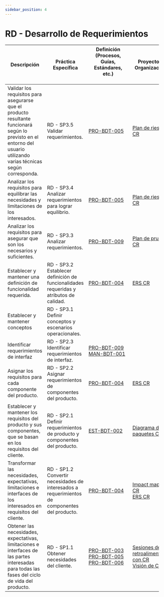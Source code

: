 ```yaml
---
sidebar_position: 4
---
```


# RD - Desarrollo de Requerimientos

| Descripción                                                             | Práctica Específica                                                                           | Definición (Procesos, Guías, Estándares, etc.) 　　　　　　　　 | Proyecto CR Organizacional | Proyecto Zeitgeist | Proyecto Departamental |
| ----------------------------------------------------------------------- | --------------------------------------------------------------------------------------------- | ---------------------------------------------- | -------------------------- | ------------------ | ---------------------- |
|Validar los requisitos para asegurarse que el producto resultante funcionará según lo previsto en el entorno del usuario utilizando varias técnicas según corresponda.| RD - SP3.5 Validar requerimientos.                                                            |[PRO-BDT-005](https://black-dot-2024.github.io/docs/procesos/pro-bdt-005)|[Plan de riesgos CR](https://docs.google.com/spreadsheets/d/1qlkNWrnsY4GdnN6vlMMmOpeQMdMY4EydTHZ9DmPvUGE/edit#gid=165537897)|[Plan de riesgos ZG](https://docs.google.com/spreadsheets/d/1qlkNWrnsY4GdnN6vlMMmOpeQMdMY4EydTHZ9DmPvUGE/edit#gid=1358524966)<br/>[Wireframes](https://www.figma.com/file/sOKG9BQ6EZwphwdqBi5gJY/Zeitgeist?type=design&node-id=2%3A9&mode=design&t=hEHMRpmOBep0wfrK-1)|[Plan de riesgos departamental](https://docs.google.com/spreadsheets/d/1qlkNWrnsY4GdnN6vlMMmOpeQMdMY4EydTHZ9DmPvUGE/edit#gid=1756945596)|
|Analizar los requisitos para equilibrar las necesidades y limitaciones de los interesados.| RD - SP3.4 Analizar requerimientos para lograr equilibrio.                                    |[PRO-BDT-005](https://black-dot-2024.github.io/docs/procesos/pro-bdt-005)|[Plan de riesgos CR](https://docs.google.com/spreadsheets/d/1qlkNWrnsY4GdnN6vlMMmOpeQMdMY4EydTHZ9DmPvUGE/edit#gid=165537897)|[Plan de riesgos ZG](https://docs.google.com/spreadsheets/d/1qlkNWrnsY4GdnN6vlMMmOpeQMdMY4EydTHZ9DmPvUGE/edit#gid=1358524966)|[Plan de riesgos departamental](https://docs.google.com/spreadsheets/d/1qlkNWrnsY4GdnN6vlMMmOpeQMdMY4EydTHZ9DmPvUGE/edit#gid=1756945596)|
|Analizar los requisitos para asegurar que son los necesarios y suficientes.| RD - SP3.3 Analizar requerimientos.                                                           |[PRO-BDT-009](https://black-dot-2024.github.io/docs/procesos/pro-bdt-009)|[Plan de pruebas CR](https://black-dot-2024.github.io/docs/cr/cr-testplan)|[Plan de pruebas ZG](https://black-dot-2024.github.io/docs/zeitgeist/Plan%20de%20Pruebas)|                        |
|Establecer y mantener una definición de funcionalidad requerida.| RD - SP3.2 Establecer definición de funcionalidades requeridas y atributos de calidad.        |[PRO-BDT-004](https://black-dot-2024.github.io/docs/procesos/pro-bdt-004)|[ERS CR](https://docs.google.com/document/d/1hI8OAU9Ew45tZoit4cKFguI77ariTvotBL8Udo071mU/edit)|[ERS ZG](https://docs.google.com/document/d/1j7CtRqzuAebw2_GAww44feldwdizBmAH_09C2hNYo3M/edit?usp=sharing)|                        |
|Establecer y mantener conceptos| RD - SP3.1 Definir conceptos y escenarios operacionales.                                      |                                                |                            |                    |                        |
|Identificar requerimientos de interfaz | RD - SP2.3 Identificar requerimientos de interfaz.                                            |[PRO-BDT-009](https://black-dot-2024.github.io/docs/procesos/pro-bdt-009)<br/>[MAN-BDT-001](https://black-dot-2024.github.io/docs/manuales/man-bdt-001)|                            |[Wireframes ZG](https://www.figma.com/file/sOKG9BQ6EZwphwdqBi5gJY/Zeitgeist?type=design&node-id=2%3A9&mode=design&t=hEHMRpmOBep0wfrK-1)||
|Asignar los requisitos para cada componente del producto.| RD - SP2.2 Asignar requerimientos de componentes del producto.                                |[PRO-BDT-004](https://black-dot-2024.github.io/docs/procesos/pro-bdt-004)|[ERS CR](https://docs.google.com/document/d/1hI8OAU9Ew45tZoit4cKFguI77ariTvotBL8Udo071mU/edit)|[ERS ZG](https://docs.google.com/document/d/1j7CtRqzuAebw2_GAww44feldwdizBmAH_09C2hNYo3M/edit?usp=sharing)|                        |
|Establecer y mantener los requisitos del producto y sus componentes, que se basan en los requisitos del cliente.| RD - SP2.1 Definir requerimientos de producto y componentes del producto.                     |[EST-BDT-002](https://black-dot-2024.github.io/docs/estandares/est-bdt-002)|[Diagrama de paquetes CR](https://drive.google.com/drive/u/5/folders/1YmjwmI2rRWzQXMiD4gw2b4G7INwSQd7v)|[Diagrama de paquetes ZG](https://drive.google.com/file/d/1DS0Hl2mXdnfzyxl1GxKoYKttxs_ehKFy/view?usp=sharing)|                        |
|Transformar las necesidades, expectativas, limitaciones e interfaces de los interesados en requisitos del cliente.| RD - SP1.2 Convertir necesidades de interesados a requerimientos de componentes del producto. |[PRO-BDT-004](https://black-dot-2024.github.io/docs/procesos/pro-bdt-004)|[Impact mapping CR](https://black-dot-2024.github.io/docs/cr/impact-mapping-cr)<br/>[ERS CR](https://docs.google.com/document/d/1hI8OAU9Ew45tZoit4cKFguI77ariTvotBL8Udo071mU/edit)|[Impact mapping ZG](https://black-dot-2024.github.io/docs/zeitgeist/imapactMappingZG)<br/>[ERS ZG](https://docs.google.com/document/d/1j7CtRqzuAebw2_GAww44feldwdizBmAH_09C2hNYo3M/edit?usp=sharing)|                        |
|Obtener las necesidades, expectativas, limitaciones e interfaces de las partes interesadas para todas las fases del ciclo de vida del producto.| RD - SP1.1 Obtener necesidades del cliente.                                                   |[PRO-BDT-003](https://black-dot-2024.github.io/docs/procesos/pro-bdt-003)<br/>[PRO-BDT-005](https://black-dot-2024.github.io/docs/procesos/pro-bdt-005)<br/>[PRO-BDT-006](https://black-dot-2024.github.io/docs/procesos/pro-bdt-006)|[Sesiones de retroalimentacion con CR](https://drive.google.com/drive/u/5/folders/1gv5_zidXnM15HaQDDeyGlwpxfheNAExN)<br/>[Visión de CR](https://black-dot-2024.github.io/docs/cr/vision-proyecto-cr)|[Sesiones de retroalimentacion con ZG](https://drive.google.com/drive/folders/13pXZrsYQYehN8SM_9q8-kKZ4z5pVZ-G5?usp=sharing)<br/>[Visión de ZG](https://black-dot-2024.github.io/docs/zeitgeist/vision-proyecto-ZG)|                        |
